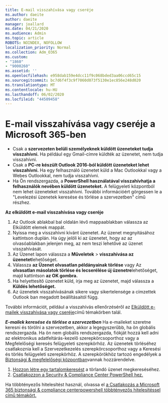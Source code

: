 ```yaml
---
title: E-mail visszahívása vagy cseréje
ms.author: daeite
author: daeite
manager: joallard
ms.date: 04/21/2020
ms.audience: Admin
ms.topic: article
ROBOTS: NOINDEX, NOFOLLOW
localization_priority: Normal
ms.collection: Adm_O365
ms.custom:
- "1860"
- "9000260"
ms.assetid: ''
ms.openlocfilehash: e958dab159e4dcc11f9c068bded3aa06ccd65c15
ms.sourcegitcommit: bc7d6f4f3c9f7060d073f5130e1ec856e248d020
ms.translationtype: MT
ms.contentlocale: hu-HU
ms.lasthandoff: 06/02/2020
ms.locfileid: "44509458"
---
```

# <a name="recall-or-replace-an-email-message-in-microsoft-365"></a>E-mail visszahívása vagy cseréje a Microsoft 365-ben

- Csak a **szervezeten belüli személyeknek küldött üzeneteket tudja visszahívni.** Ha például egy Gmail-címre küldték az üzenetet, nem tudja visszahívni.
- Csak a **PC-re készült Outlook 2016-ból küldött üzeneteket lehet visszahívni.** Ha egy felhasználó üzenetet küld a Mac Outlookkal vagy a Webes Outlookkal, nem tudja visszahívni.
- Ha Ön rendszergazda, a **PowerShell használatával visszahívhatja a felhasználók nevében küldött üzeneteket.** A felügyeleti központból nem lehet üzeneteket visszahívni. További információért görgessen le a "Levelezési üzenetek keresése és törlése a szervezetben" című részhez.

**Az elküldött e-mail visszahívása vagy cseréje**

1. Az Outlook ablakbal bal oldalán lévő mappaablakban válassza az Elküldött elemek mappát.
2. Nyissa meg a visszahívni kívánt üzenetet. Az üzenet megnyitásához kattintson duplán. Ha úgy jelöli ki az üzenetet, hogy az az olvasóablakban jelenjen meg, az nem teszi lehetővé az üzenet visszahívását.
3. Az Üzenet lapon válassza a **Műveletek**  >  **visszahívása az üzenetet**lehetőséget.
4. Válassza **az Üzenet olvasatlan példányainak törlése** vagy Az **olvasatlan másolatok törlése és lecserélése új üzenetre**lehetőséget, majd kattintson **az OK gombra.**
5. Ha helyettesítő üzenetet küld, írja meg az üzenetet, majd válassza a **Küldés lehetőséget.**
6. Az üzenetek visszahívásának sikere vagy sikertelensége a címzettek Outlook ban megadott beállításaitól függ.

További információt, például a visszahívás ellenőrzéséről az [Elküldött e-mailek visszahívása vagy cseréje](https://support.office.com/article/35027f88-d655-4554-b4f8-6c0729a723a0)című témakörben talál.

***E-mailek keresése és törlése a szervezetben*** Ha e-maileket szeretne keresni és törölni a szervezetben, akkor a legegyszerűbb, ha ön globális rendszergazda. Ha ön nem globális rendszergazda, fiókját hozzá kell adni az elektronikus adatfeltárás-kezelő szerepkörcsoporthoz vagy a Megfelelőségi keresés felügyeleti szerepkörhöz. Az üzenetek törléséhez csatlakoznia kell a Szervezetkezelés szerepkörcsoporthoz vagy a Keresési és törlés felügyeleti szerepkörhöz. A szerepkörökhöz tartozó engedélyek a [Biztonsági & megfelelőségi központban](https://protection.office.com/)vannak hozzárendelve.

1. [Hozzon létre egy tartalomkeresést](https://docs.microsoft.com/microsoft-365/compliance/content-search) a törlandó üzenet megkereséséhez.
2. [Csatlakozzon a Security & Compliance Center PowerShell hez.](https://docs.microsoft.com/powershell/exchange/office-365-scc/connect-to-scc-powershell/connect-to-scc-powershell?view=exchange-ps) 

Ha többtényezős hitelesítést használ, olvassa el [a Csatlakozás a Microsoft 365 biztonsági & compliance centerpowershell többtényezős hitelesítéssel című témakört.](https://docs.microsoft.com/powershell/exchange/office-365-scc/connect-to-scc-powershell/mfa-connect-to-scc-powershell?view=exchange-ps) 
